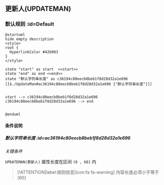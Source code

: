 ## 更新人(UPDATEMAN) <!-- {docsify-ignore-all} -->

   

### 默认规则 :id=Default

```plantuml
@startuml
hide empty description
<style>
root {
  HyperlinkColor #42b983
}
</style>

state "start" as start  <<start>>
state "end" as end <<end>>
state "默认字符串长度" as c36194c80eecb8beb1f8d28d32a1e696 [[$./UpdateMan#ac36194c80eecb8beb1f8d28d32a1e696 {"默认字符串长度"}]]


start --> c36194c80eecb8beb1f8d28d32a1e696 
c36194c80eecb8beb1f8d28d32a1e696 --> end 


@enduml
```

#### 条件说明

##### 默认字符串长度 :id=ac36194c80eecb8beb1f8d28d32a1e696


*关键条件*


`UPDATEMAN(更新人)` 属性长度在区间 `(0 , 60]` 内

> [!ATTENTION|label:规则信息|icon:fa fa-warning]
> 内容长度必须小于等于[60]







